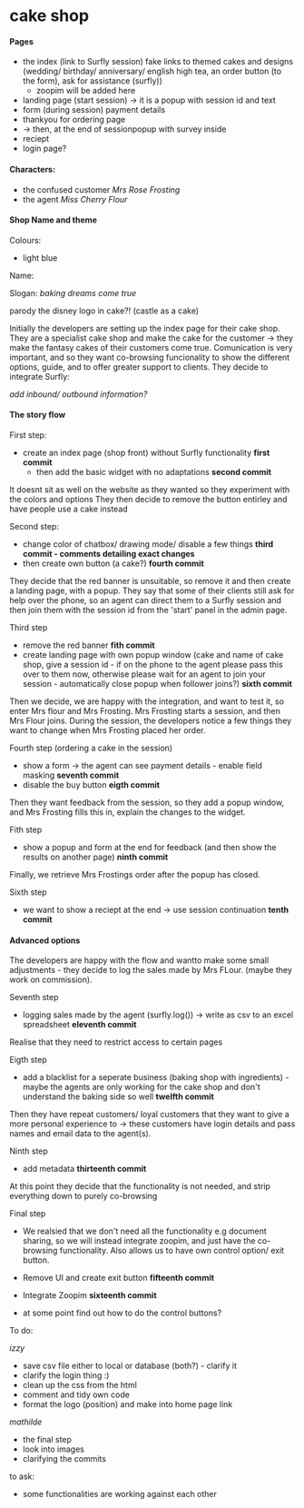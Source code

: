 # cake shop

#### Pages

- the index (link to Surfly session) fake links to themed cakes and designs (wedding/ birthday/ anniversary/ english high tea, an order button (to the form), ask for assistance (surfly)) 
  - zoopim will be added here
- landing page (start session) -> it is a popup with session id and text
- form (during session) payment details
- thankyou for ordering page 
- -> then, at the end of sessionpopup with survey inside 
- reciept
- login page?

#### Characters:

- the confused customer *Mrs Rose Frosting*
- the agent *Miss Cherry Flour*

#### Shop Name and theme

Colours: 
  - light blue 

Name: 


Slogan: *baking dreams come true*

parody the disney logo in cake?! (castle as a cake)

Initially the developers are setting up the index page for their cake shop. They are a specialist cake shop and make the cake for the customer -> they make the fantasy cakes of their customers come true. Comunication is very important, and so they want co-browsing funcionality to show the different options, guide, and to offer greater support to clients. They decide to integrate Surfly: 

*add inbound/ outbound information?*

#### The story flow 

First step:
 - create an index page (shop front) without Surfly functionality **first commit**
   - then add the basic widget with no adaptations **second commit**
   
It doesnt sit as well on the website as they wanted so they experiment with the colors and options
They then decide to remove the button entirley and have people use a cake instead
 
Second step:
 - change color of chatbox/ drawing mode/ disable a few things **third commit - comments detailing exact changes** 
 - then create own button (a cake?) **fourth commit**

They decide that the red banner is unsuitable, so remove it and then create a landing page, with a popup. They say that some of their clients still ask for help over the phone, so an agent can direct them to a Surfly session and then join them with the session id from the 'start' panel in the admin page. 

Third step 
 - remove the red banner **fith commit**
 - create landing page with own popup window (cake and name of cake shop, give a session id - if on the phone to the agent please pass this over to them now, otherwise please wait for an agent to join your session - automatically close popup when follower joins?) **sixth commit**

Then we decide, we are happy with the integration, and want to test it, so enter Mrs flour and Mrs Frosting. Mrs Frosting starts a session, and then Mrs Flour joins. During the session, the developers notice a few things they want to change when Mrs Frosting placed her order. 

Fourth step (ordering a cake in the session)
 - show a form -> the agent can see payment details - enable field masking **seventh commit** 
 - disable the buy button **eigth commit**

Then they want feedback from the session, so they add a popup window, and Mrs Frosting fills this in, 
explain the changes to the widget. 

Fith step 
 - show a popup and form at the end for feedback (and then show the results on another page) **ninth commit**

Finally, we retrieve Mrs Frostings order after the popup has closed. 
 
Sixth step
 - we want to show a reciept at the end -> use session continuation **tenth commit**

#### Advanced options

The developers are happy with the flow and wantto make some small adjustments - they decide to log the sales made by Mrs FLour. (maybe they work on commission). 

Seventh step
- logging sales made by the agent (surfly.log()) -> write as csv to an excel spreadsheet **eleventh commit**

Realise that they need to restrict access to certain pages

Eigth step
 - add a blacklist for a seperate business (baking shop with ingredients) - maybe the agents are only working for the cake shop and don't understand the baking side so well **twelfth commit**

Then they have repeat customers/ loyal customers that they want to give a more personal experience to -> these customers have login details and pass names and email data to the agent(s). 

Ninth step 
 - add metadata **thirteenth commit**

At this point they decide that the functionality is not needed, and strip everything down to purely co-browsing

Final step

- We realsied that we don't need all the functionality e.g document sharing, so we will instead integrate zoopim, and just have the co-browsing functionality. Also allows us to have own control option/ exit button. 

 - Remove UI and create exit button **fifteenth commit**
 - Integrate Zoopim **sixteenth commit**

 - at some point find out how to do the control buttons?
 

To do:

 *izzy*
  - save csv file either to local or database (both?) - clarify it 
  - clarify the login thing :)
  - clean up the css from the html 
  - comment and tidy own code 
  - format the logo (position) and make into home page link 

*mathilde*
 - the final step 
 - look into images 
 - clarifying the commits

to ask: 
 - some functionalities are working against each other 
